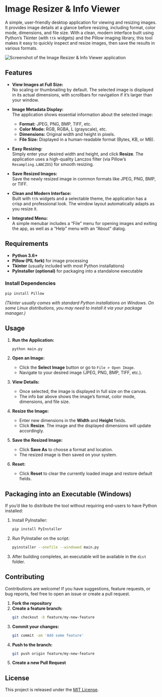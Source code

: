 # Image Resizer & Info Viewer

A simple, user-friendly desktop application for viewing and resizing images. It provides image details at a glance before resizing, including format, color mode, dimensions, and file size. With a clean, modern interface built using Python’s Tkinter (with `ttk` widgets) and the Pillow imaging library, this tool makes it easy to quickly inspect and resize images, then save the results in various formats.

![Screenshot of the Image Resizer & Info Viewer application](./screenshot.png)

## Features

- **View Images at Full Size:**  
  No scaling or thumbnailing by default. The selected image is displayed in its actual dimensions, with scrollbars for navigation if it’s larger than your window.

- **Image Metadata Display:**  
  The application shows essential information about the selected image:
  - **Format:** JPEG, PNG, BMP, TIFF, etc.
  - **Color Mode:** RGB, RGBA, L (grayscale), etc.
  - **Dimensions:** Original width and height in pixels.
  - **File Size:** Displayed in a human-readable format (Bytes, KB, or MB).

- **Easy Resizing:**  
  Simply enter your desired width and height, and click **Resize**. The application uses a high-quality Lanczos filter (via Pillow’s `Resampling.LANCZOS`) for smooth resizing.

- **Save Resized Images:**  
  Save the newly resized image in common formats like JPEG, PNG, BMP, or TIFF.

- **Clean and Modern Interface:**  
  Built with `ttk` widgets and a selectable theme, the application has a crisp and professional look. The window layout automatically adapts as you resize it.

- **Integrated Menu:**  
  A simple menubar includes a “File” menu for opening images and exiting the app, as well as a “Help” menu with an “About” dialog.

## Requirements

- **Python 3.6+**  
- **Pillow (PIL fork)** for image processing  
- **Tkinter** (usually included with most Python installations)  
- **PyInstaller (optional)** for packaging into a standalone executable

### Install Dependencies

```bash
pip install Pillow
```

*(Tkinter usually comes with standard Python installations on Windows. On some Linux distributions, you may need to install it via your package manager.)*

## Usage

1. **Run the Application:**
   ```bash
   python main.py
   ```

2. **Open an Image:**
   - Click the **Select Image** button or go to `File > Open Image`.
   - Navigate to your desired image (JPEG, PNG, BMP, TIFF, etc.).

3. **View Details:**
   - Once selected, the image is displayed in full size on the canvas.
   - The info bar above shows the image’s format, color mode, dimensions, and file size.

4. **Resize the Image:**
   - Enter new dimensions in the **Width** and **Height** fields.
   - Click **Resize**. The image and the displayed dimensions will update accordingly.

5. **Save the Resized Image:**
   - Click **Save As** to choose a format and location.
   - The resized image is then saved on your system.

6. **Reset:**
   - Click **Reset** to clear the currently loaded image and restore default fields.

## Packaging into an Executable (Windows)

If you’d like to distribute the tool without requiring end-users to have Python installed:

1. Install PyInstaller:
   ```bash
   pip install PyInstaller
   ```

2. Run PyInstaller on the script:
   ```bash
   pyinstaller --onefile --windowed main.py
   ```

3. After building completes, an executable will be available in the `dist` folder.

## Contributing

Contributions are welcome! If you have suggestions, feature requests, or bug reports, feel free to open an issue or create a pull request.

1. **Fork the repository**
2. **Create a feature branch:**
   ```bash
   git checkout -b feature/my-new-feature
   ```
3. **Commit your changes:**
   ```bash
   git commit -am 'Add some feature'
   ```
4. **Push to the branch:**
   ```bash
   git push origin feature/my-new-feature
   ```
5. **Create a new Pull Request**

## License

This project is released under the [MIT License](LICENSE).